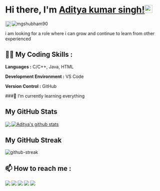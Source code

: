 # Hi there, I'm [Aditya kumar singh!](https://mgshubham90.github.io/)<img src="https://media.giphy.com/media/hvRJCLFzcasrR4ia7z/giphy.gif" width="25px">
<p align="left"><img src="https://komarev.com/ghpvc/?username=mgshubham90&label=Views&color=blue&style=plastic" alt="mgshubham90"/>
<a href="https://github.com/mgshubham90">
  <img align="left" alt="Aditya's Github Followers" height="18px" src="https://img.shields.io/github/followers/mgshubham90?label=Follow"/>
</a>
</p>
i am looking for a  role where i can grow and continue to learn from other experienced


## 👩‍💻 My Coding Skills :
**Languages :**  C/C++, Java, HTML 

**Development Environment :** VS Code 

**Version Control :**  GitHub

###🌱 I’m currently learning everything

## My GitHub Stats
<a href="https://github.com/mgshubham90">
  <img align="center" src="https://github-readme-stats.vercel.app/api/top-langs/?username=mgshubham90&theme=tokyonight&hide_langs_below=1" />
</a>
<a href="https://github.com/mgshubham90">
 <img align="center" src="https://github-readme-stats.vercel.app/api?username=mgshubham90&show_icons=true&theme=tokyonight&line_height=27" alt="Aditya's github stats"/>
</a>

## My GitHub Streak
![github-streak](https://github-readme-streak-stats.herokuapp.com/?user=mgshubham90&theme=tokyonight)

 
## 📫 How to reach me : 

[<img src="https://img.icons8.com/bubbles/50/000000/gmail.png"/>](mailto:mgshubham90@gmail.com)
[<img target="_blank" src="https://img.icons8.com/bubbles/50/000000/linkedin.png"/>](https://www.linkedin.com/in/https://https://www.linkedin.com/in/aditya-kumar-singh-a9b683219/) 
[<img target="_blank" src="https://img.icons8.com/bubbles/50/000000/github.png">](https://www.github.com/mgshubham90/) 
[<img target="_blank" src="https://img.icons8.com/bubbles/50/000000/facebook-new.png">](https:///www.facebook.com/profile.php?id=100028146980740/)
[<img target="_blank" src="https://img.icons8.com/bubbles/50/000000/instagram-new.png"/>](https://https://www.instagram.com/mg_shubham/)
